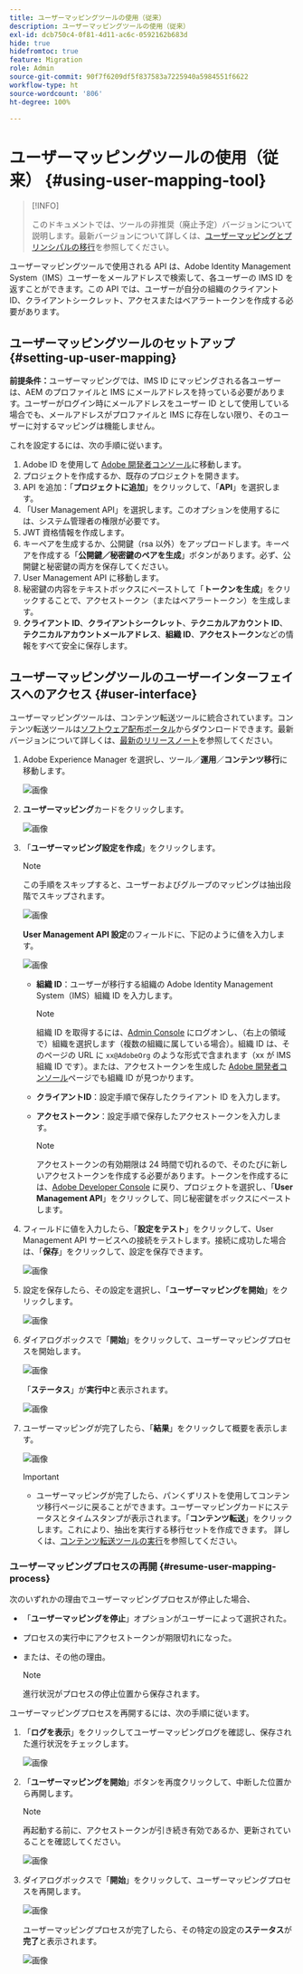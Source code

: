 ```yaml
---
title: ユーザーマッピングツールの使用（従来）
description: ユーザーマッピングツールの使用（従来）
exl-id: dcb750c4-0f81-4d11-ac6c-0592162b683d
hide: true
hidefromtoc: true
feature: Migration
role: Admin
source-git-commit: 90f7f6209df5f837583a7225940a5984551f6622
workflow-type: ht
source-wordcount: '806'
ht-degree: 100%

---
```


# ユーザーマッピングツールの使用（従来） {#using-user-mapping-tool}

>[!INFO]
>
>このドキュメントでは、ツールの非推奨（廃止予定）バージョンについて説明します。最新バージョンについて詳しくは、[ユーザーマッピングとプリンシパルの移行](/help/journey-migration/content-transfer-tool/using-content-transfer-tool/user-mapping-and-migration.md)を参照してください。

ユーザーマッピングツールで使用される API は、Adobe Identity Management System（IMS）ユーザーをメールアドレスで検索して、各ユーザーの IMS ID を返すことができます。この API では、ユーザーが自分の組織のクライアント ID、クライアントシークレット、アクセスまたはベアラートークンを作成する必要があります。

## ユーザーマッピングツールのセットアップ {#setting-up-user-mapping}

**前提条件：**&#x200B;ユーザーマッピングでは、IMS ID にマッピングされる各ユーザーは、AEM のプロファイルと IMS にメールアドレスを持っている必要があります。ユーザーがログイン時にメールアドレスをユーザー ID として使用している場合でも、メールアドレスがプロファイルと IMS に存在しない限り、そのユーザーに対するマッピングは機能しません。

これを設定するには、次の手順に従います。

1. Adobe ID を使用して [Adobe 開発者コンソール](https://developer.adobe.com/console/)に移動します。
1. プロジェクトを作成するか、既存のプロジェクトを開きます。
1. API を追加：「**プロジェクトに追加**」をクリックして、「**API**」を選択します。
1. 「User Management API」を選択します。このオプションを使用するには、システム管理者の権限が必要です。
1. JWT 資格情報を作成します。
1. キーペアを生成するか、公開鍵（rsa 以外）をアップロードします。キーペアを作成する「**公開鍵／秘密鍵のペアを生成**」ボタンがあります。必ず、公開鍵と秘密鍵の両方を保存してください。
1. User Management API に移動します。
1. 秘密鍵の内容をテキストボックスにペーストして「**トークンを生成**」をクリックすることで、アクセストークン（またはベアラートークン）を生成します。
1. **クライアント ID**、**クライアントシークレット**、**テクニカルアカウント ID**、**テクニカルアカウントメールアドレス**、**組織 ID**、**アクセストークン**&#x200B;などの情報をすべて安全に保存します。

## ユーザーマッピングツールのユーザーインターフェイスへのアクセス {#user-interface}

ユーザーマッピングツールは、コンテンツ転送ツールに統合されています。コンテンツ転送ツールは[ソフトウェア配布ポータル](https://experience.adobe.com/#/downloads/content/software-distribution/jp/aemcloud.html)からダウンロードできます。最新バージョンについて詳しくは、[最新のリリースノート](/help/release-notes/release-notes-cloud/release-notes-current.md)を参照してください。

1. Adobe Experience Manager を選択し、ツール／**運用**／**コンテンツ移行**&#x200B;に移動します。

   ![画像](/help/journey-migration/content-transfer-tool/assets-user-mapping/user-mapping-access1.png)

1. **ユーザーマッピング**&#x200B;カードをクリックします。

   ![画像](/help/journey-migration/content-transfer-tool/assets-user-mapping/user-mapping-access2.png)

1. 「**ユーザーマッピング設定を作成**」をクリックします。

   >[!NOTE]
   >この手順をスキップすると、ユーザーおよびグループのマッピングは抽出段階でスキップされます。

   ![画像](/help/journey-migration/content-transfer-tool/assets-user-mapping/user-mapping-access5.png)

   **User Management API 設定**&#x200B;のフィールドに、下記のように値を入力します。

   ![画像](/help/journey-migration/content-transfer-tool/assets-user-mapping/user-mapping-access3.png)


   * **組織 ID**：ユーザーが移行する組織の Adobe Identity Management System（IMS）組織 ID を入力します。

     >[!NOTE]
     >組織 ID を取得するには、[Admin Console](https://adminconsole.adobe.com/) にログオンし、（右上の領域で）組織を選択します（複数の組織に属している場合）。組織 ID は、そのページの URL に `xx@AdobeOrg` のような形式で含まれます（xx が IMS 組織 ID です）。または、アクセストークンを生成した [Adobe 開発者コンソール](https://developer.adobe.com/console/)ページでも組織 ID が見つかります。

   * **クライアントID**：設定手順で保存したクライアント ID を入力します。

   * **アクセストークン**：設定手順で保存したアクセストークンを入力します。

     >[!NOTE]
     >アクセストークンの有効期限は 24 時間で切れるので、そのたびに新しいアクセストークンを作成する必要があります。トークンを作成するには、[Adobe Developer Console](https://developer.adobe.com/console/) に戻り、プロジェクトを選択し、「**User Management API**」をクリックして、同じ秘密鍵をボックスにペーストします。

1. フィールドに値を入力したら、「**設定をテスト**」をクリックして、User Management API サービスへの接続をテストします。接続に成功した場合は、「**保存**」をクリックして、設定を保存できます。

   ![画像](/help/journey-migration/content-transfer-tool/assets-user-mapping/user-mapping-access4.png)

1. 設定を保存したら、その設定を選択し、「**ユーザーマッピングを開始**」をクリックします。

   ![画像](/help/journey-migration/content-transfer-tool/assets-user-mapping/user-mapping-landing4.png)

1. ダイアログボックスで「**開始**」をクリックして、ユーザーマッピングプロセスを開始します。

   ![画像](/help/journey-migration/content-transfer-tool/assets-user-mapping/resume-user-mapping3.png)

   「**ステータス**」が&#x200B;**実行中**&#x200B;と表示されます。

   ![画像](/help/journey-migration/content-transfer-tool/assets-user-mapping/user-mapping-start1.png)


1. ユーザーマッピングが完了したら、「**結果**」をクリックして概要を表示します。

   ![画像](/help/journey-migration/content-transfer-tool/assets-user-mapping/user-mapping-landing5.png)

   >[!IMPORTANT]
   >
   >* ユーザーマッピングが完了したら、パンくずリストを使用してコンテンツ移行ページに戻ることができます。ユーザーマッピングカードにステータスとタイムスタンプが表示されます。「**コンテンツ転送**」をクリックします。これにより、抽出を実行する移行セットを作成できます。 詳しくは、[コンテンツ転送ツールの実行](https://experienceleague.adobe.com/docs/experience-manager-cloud-service/content/migration-journey/cloud-migration/content-transfer-tool/getting-started-content-transfer-tool.html?lang=ja#running-tool)を参照してください。

### ユーザーマッピングプロセスの再開 {#resume-user-mapping-process}

次のいずれかの理由でユーザーマッピングプロセスが停止した場合、

* 「**ユーザーマッピングを停止**」オプションがユーザーによって選択された。
* プロセスの実行中にアクセストークンが期限切れになった。
* または、その他の理由。

  >[!NOTE]
  >進行状況がプロセスの停止位置から保存されます。

ユーザーマッピングプロセスを再開するには、次の手順に従います。

1. 「**ログを表示**」をクリックしてユーザーマッピングログを確認し、保存された進行状況をチェックします。

   ![画像](/help/journey-migration/content-transfer-tool/assets-user-mapping/resume-user-mapping1.png)

1. 「**ユーザーマッピングを開始**」ボタンを再度クリックして、中断した位置から再開します。

   >[!NOTE]
   >再起動する前に、アクセストークンが引き続き有効であるか、更新されていることを確認してください。

   ![画像](/help/journey-migration/content-transfer-tool/assets-user-mapping/resume-user-mapping2.png)

1. ダイアログボックスで「**開始**」をクリックして、ユーザーマッピングプロセスを再開します。

   ![画像](/help/journey-migration/content-transfer-tool/assets-user-mapping/resume-user-mapping3.png)

   ユーザーマッピングプロセスが完了したら、その特定の設定の&#x200B;**ステータス**&#x200B;が&#x200B;**完了**&#x200B;と表示されます。

   ![画像](/help/journey-migration/content-transfer-tool/assets-user-mapping/resume-user-mapping4.png)
